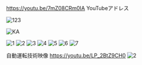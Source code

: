 
https://youtu.be/7mZ08CRm0IA
YouTubeアドレス

![123](https://user-images.githubusercontent.com/55978194/98230082-16a2e480-1f9e-11eb-8ecf-90f769536340.gif)

![KA](https://user-images.githubusercontent.com/55978194/98232893-92eaf700-1fa1-11eb-8ff5-b340f1de9d7c.jpg)

![1](https://user-images.githubusercontent.com/55978194/98232208-ba8d8f80-1fa0-11eb-91ba-bfeb70d131b7.png)
![2](https://user-images.githubusercontent.com/55978194/98232214-bbbebc80-1fa0-11eb-80a0-dbb559c50d52.png)
![3](https://user-images.githubusercontent.com/55978194/98232218-bc575300-1fa0-11eb-84ed-f52cc450210b.png)
![4](https://user-images.githubusercontent.com/55978194/98232561-240d9e00-1fa1-11eb-879b-8a66d52e70f6.png)
![5](https://user-images.githubusercontent.com/55978194/98232562-24a63480-1fa1-11eb-9fe9-450f512ffab5.png)
![6](https://user-images.githubusercontent.com/55978194/98232565-25d76180-1fa1-11eb-9878-6d4c2373539a.png)
![7](https://user-images.githubusercontent.com/55978194/98232568-25d76180-1fa1-11eb-9737-c48ca6104fa0.png)

自動運転技術映像
https://youtu.be/LP_2BtZ9CH0
![2](https://user-images.githubusercontent.com/55978194/84866198-567f3300-b0b4-11ea-80e7-5554df0d0e06.png)
